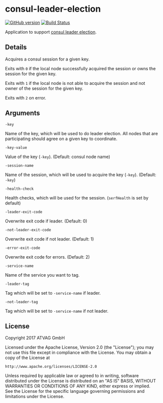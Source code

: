 # consul-leader-election
[![GitHub version](https://badge.fury.io/gh/wywy%2Fconsul-leader-election.svg)](https://badge.fury.io/gh/wywy%2Fconsul-leader-election)
[![Build Status](https://travis-ci.org/wywy/consul-leader-election.svg?branch=master)](https://travis-ci.org/wywy/consul-leader-election)


Application to support [consul leader election](https://www.consul.io/docs/guides/leader-election.html).

## Details

Acquires a consul session for a given key.

Exits with `0` if the local node successfully acquired the session or owns the session for the given key.

Exits with `1` if the local node is not able to acquire the session and not owner of the session for the given key.

Exits with `2` on error.

## Arguments

`-key`

  Name of the key, which will be used to do leader election. All nodes that are participating should agree on a given key to coordinate.

`-key-value`

  Value of the key (`-key`). (Default: consul node name)

`-session-name`

  Name of the session, which will be used to acquire the key (`-key`). (Default: `-key`)

`-health-check`

  Health checks, which will be used for the session. (`serfHealth` is set by default)

`-leader-exit-code`

  Overwrite exit code if leader. (Default: 0)

`-not-leader-exit-code`

  Overwrite exit code if not leader. (Default: 1)

`-error-exit-code`

  Overwrite exit code for errors. (Default: 2)

`-service-name`

  Name of the service you want to tag.

`-leader-tag`

  Tag which will be set to `-service-name` if leader.

`-not-leader-tag`

  Tag which will be set to `-service-name` if not leader.

## License

Copyright 2017 ATVAG GmbH

Licensed under the Apache License, Version 2.0 (the "License");
you may not use this file except in compliance with the License.
You may obtain a copy of the License at

    http://www.apache.org/licenses/LICENSE-2.0

Unless required by applicable law or agreed to in writing, software
distributed under the License is distributed on an "AS IS" BASIS,
WITHOUT WARRANTIES OR CONDITIONS OF ANY KIND, either express or implied.
See the License for the specific language governing permissions and
limitations under the License.
